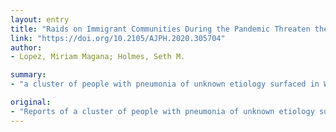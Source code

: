 ```yaml
---
layout: entry
title: "Raids on Immigrant Communities During the Pandemic Threaten the Country's Public Health"
link: "https://doi.org/10.2105/AJPH.2020.305704"
author:
- Lopez, Miriam Magana; Holmes, Seth M.

summary:
- "a cluster of people with pneumonia of unknown etiology surfaced in Wuhan City, China, on December 31, 2019. In early January 2020, the novel coronavirus was isolated and identified. As a result, the epidemic quickly spread beyond Wuhan city. World Health Organization declared the outbreak a global pandemic. The disease caused by SARS-CoV-2 proved to be extraordinarily contagious and to cause higher mortality than had previous related viruses."

original:
- "Reports of a cluster of people with pneumonia of unknown etiology surfaced in Wuhan City, China, on December 31, 2019. In early January 2020, the novel coronavirus was isolated and identified as severe acute respiratory syndrome coronavirus 2 (SARS-CoV-2) and the epidemic quickly spread beyond Wuhan City. In the United States, the first case was reported on January 22. By March 1, US cases had increased to 30. After one more month, US cases multiplied drastically to more than 163 000 with almost 3000 dead. On March 11, the World Health Organization declared the outbreak a global pandemic. The disease caused by SARS-CoV-2, COVID-19, proved to be extraordinarily contagious and to cause higher mortality than had previous related viruses; and the death rate is significantly higher among older populations and those with preexisting conditions. Because the current health crisis is caused by the intersection of a virus, preexisting medical conditions, and the social conditions ripe for the virus's spread and development into severe disease, we recognize this pandemic also as a syndemic.(1) (Am J Public Health. Published online ahead of print April 23, 2020: e1-e2. doi:10.2105/AJPH.2020.305704)."
---
```


